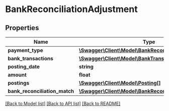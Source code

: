 # BankReconciliationAdjustment

## Properties
Name | Type | Description | Notes
------------ | ------------- | ------------- | -------------
**payment_type** | [**\Swagger\Client\Model\BankReconciliationPaymentType**](BankReconciliationPaymentType.md) |  | 
**bank_transactions** | [**\Swagger\Client\Model\BankTransaction[]**](BankTransaction.md) |  | [optional] 
**posting_date** | **string** |  | [optional] 
**amount** | **float** |  | [optional] 
**postings** | [**\Swagger\Client\Model\Posting[]**](Posting.md) |  | [optional] 
**bank_reconciliation_match** | [**\Swagger\Client\Model\BankReconciliationMatch**](BankReconciliationMatch.md) |  | [optional] 

[[Back to Model list]](../../README.md#documentation-for-models) [[Back to API list]](../../README.md#documentation-for-api-endpoints) [[Back to README]](../../README.md)

